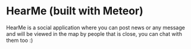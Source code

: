 # HearMe (built with Meteor)

HearMe is a social application where you can post news or any message and will be viewed in the map by people that is close, you can chat with them too :)